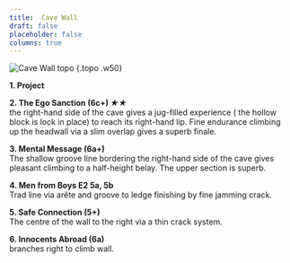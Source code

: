 ```yaml
---
title:  Cave Wall
draft: false
placeholder: false
columns: true
---
```




![Cave Wall topo](/img/south-wales/the-gower/CAVPHOT.gif)
{.topo .w50}

**1\. Project**

**2\. The Ego Sanction (6c+) *★★***  
the right-hand side of the cave gives a jug-filled experience ( the hollow block is lock in place) to reach its right-hand lip. Fine endurance climbing up the headwall via a slim overlap gives a superb finale.

**3\. Mental Message (6a+)**  
The shallow groove line bordering the right-hand side of the cave gives pleasant climbing to a half-height belay. The upper section is superb.

**4\. Men from Boys E2 5a, 5b**  
Trad line via arête and groove to ledge finishing by fine jamming crack.

**5\. Safe Connection (5+)**  
The centre of the wall to the right via a thin crack system.

**6\. Innocents Abroad (6a)**  
branches right to climb wall.